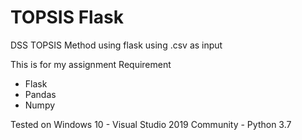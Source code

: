 # TOPSIS Flask
 DSS TOPSIS Method using flask using .csv as input 

 This is for my assignment
 Requirement
 - Flask
 - Pandas
 - Numpy

 Tested on Windows 10 - Visual Studio 2019 Community - Python 3.7